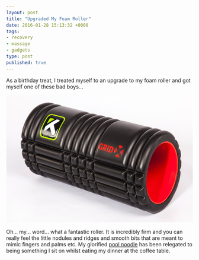 ```yaml
---
layout: post
title: "Upgraded My Foam Roller"
date: 2016-01-28 15:13:32 +0000
tags:
- recovery
- massage
- gadgets
type: post
published: true
---
```


As a birthday treat, I treated myself to an upgrade to my foam roller and got myself one of these bad boys...

<img src="/assets/grid-x.jpg" width="600" height="343" class="center" />

Oh... my... word...  what a fantastic roller.  It is incredibly firm and you can really feel the little nodules and ridges and smooth bits that are meant to mimic fingers and palms etc. My glorified [pool noodle](https://www.google.co.uk/search?q=pool+noodles&safe=strict&tbm=isch&tbo=u&source=univ&sa=X&ved=0ahUKEwj_-tqR5MzKAhWCShQKHTWtAT4QsAQIXg&biw=1280&bih=701&dpr=2) has been relegated to being something I sit on whilst eating my dinner at the coffee table.
